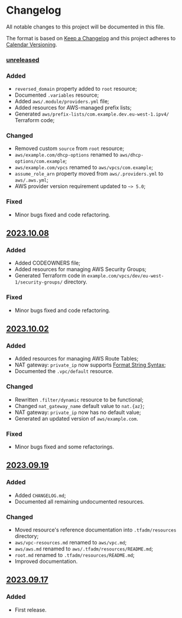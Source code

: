 # Changelog

All notable changes to this project will be documented in this file.

The format is based on [Keep a Changelog](http://keepachangelog.com/) and this project adheres to [Calendar Versioning](https://calver.org/).

### [unreleased]

### Added

- `reversed_domain` property added to `root` resource;
- Documented `.variables` resource;
- Added `aws/.module/providers.yml` file;
- Added resources for AWS-managed prefix lists;
- Generated `aws/prefix-lists/com.example.dev.eu-west-1.ipv4/` Terraform code;

### Changed

- Removed custom `source` from `root` resource;
- `aws/example.com/dhcp-options` renamed to `aws/dhcp-options/com.example`;
- `aws/example.com/vpcs` renamed to `aws/vpcs/com.example`;
- `assume_role_arn` property moved from `aws/.providers.yml` to `aws/.aws.yml`;
- AWS provider version requirement updated to `~> 5.0`;

### Fixed

- Minor bugs fixed and code refactoring.

## [2023.10.08]

### Added

- Added CODEOWNERS file;
- Added resources for managing AWS Security Groups;
- Generated Terraform code in `example.com/vpcs/dev/eu-west-1/security-groups/` directory.

### Fixed

- Minor bugs fixed and code refactoring.

## [2023.10.02]

### Added

- Added resources for managing AWS Route Tables;
- NAT gateway: `private_ip` now supports [Format String Syntax];
- Documented the `.vpc/default` resource.

### Changed

- Rewritten `.filter/dynamic` resource to be functional;
- Changed `nat_gateway_name` default value to `nat.{az}`;
- NAT gateway: `private_ip` now has no default value;
- Generated an updated version of `aws/example.com`.

### Fixed

- Minor bugs fixed and some refactorings.

## [2023.09.19]

### Added

- Added `CHANGELOG.md`;
- Documented all remaining undocumented resources.

### Changed

- Moved resource's reference documentation into `.tfadm/resources` directory;
- `aws/vpc-resources.md` renamed to `aws/vpc.md`;
- `aws/aws.md` renamed to `aws/.tfadm/resources/README.md`;
- `root.md` renamed to `.tfadm/resources/README.md`;
- Improved documentation.

## [2023.09.17]

### Added

- First release.

[unreleased]: https://github.com/nuncard/tfadm-resources/compare/2023.10.08...HEAD
[2023.10.08]: https://github.com/nuncard/tfadm-resources/compare/2023.10.02...2023.10.08
[2023.10.02]: https://github.com/nuncard/tfadm-resources/compare/2023.09.19...2023.10.02
[2023.09.19]: https://github.com/nuncard/tfadm-resources/compare/2023.09.17...2023.09.19
[2023.09.17]: https://github.com/nuncard/tfadm-resources/releases/tag/2023.09.17
[Format String Syntax]: https://docs.python.org/3/library/string.html#format-string-syntax
